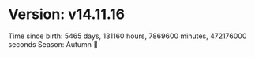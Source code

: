 # Version: v14.11.16
Time since birth: 5465 days, 131160 hours, 7869600 minutes, 472176000 seconds
Season: Autumn 🍁
